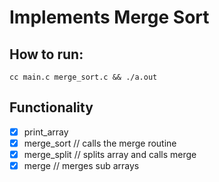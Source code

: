 # Implements Merge Sort

## How to run: 
```
cc main.c merge_sort.c && ./a.out
```

## Functionality
- [X] print_array
- [X] merge_sort // calls the merge routine
- [X] merge_split // splits array and calls merge
- [X] merge // merges sub arrays